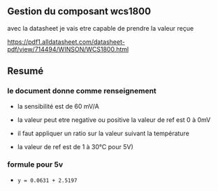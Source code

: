 ## Gestion du composant wcs1800

avec la datasheet je vais etre capable de prendre la valeur reçue


https://pdf1.alldatasheet.com/datasheet-pdf/view/714494/WINSON/WCS1800.html

## Resumé
### le document donne comme renseignement
- la sensibilité est de 60 mV/A
- la valeur peut etre negative ou positive la valeur de ref est 0 à 0mV

- il faut appliquer un ratio sur la valeur suivant la température 
- la valeur de ref est de 1 à 30°C pour 5V)

### formule pour 5v

- `y = 0.0631 + 2.5197` 

